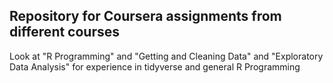 ## Repository for Coursera assignments from different courses
Look at "R Programming" and "Getting and Cleaning Data" and "Exploratory Data Analysis" for experience in tidyverse and general R Programming
